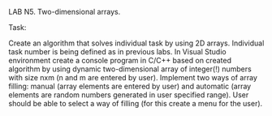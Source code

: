 LAB N5. Two-dimensional arrays.

Task:

Create an algorithm that solves individual task by using 2D arrays. Individual task number is being defined as in previous labs.
In Visual Studio environment create a console program in C/C++ based on created algorithm by using dynamic two-dimensional array of integer(!) numbers with size nxm (n and m are entered by user). Implement two ways of array filling: manual (array elements are entered by user) and automatic (array elements are random numbers generated in user specified range). User should be able to select a way of filling (for this create a menu for the user).
